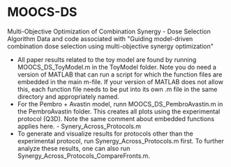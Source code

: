 # MOOCS-DS
Multi-Objective Optimization of Combination Synergy - Dose Selection Algorithm
Data and code associated with "Guiding model-driven combination dose selection using multi-objective synergy optimization"
- All paper results related to the toy model are found by running MOOCS_DS_ToyModel.m in the ToyModel folder. Note you do need a version of MATLAB that can run a script for which the function files are embedded in the main m-file. If your version of MATLAB does not allow this, each function file needs to be put into its own .m file in the same directory and appropriately named.
- For the Pembro + Avastin model, runn MOOCS_DS_PembroAvastin.m in the PembroAvastin folder. This creates all plots using the experimental protocol (Q3D). Note the same comment about embedded functions applies here. - Synery_Across_Protocols.m 
- To generate and visualize results for protocols other than the experimental protocol, run Synergy_Across_Protocols.m first. To further analyze these results, one can also run Synergy_Across_Protocols_CompareFronts.m.

